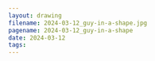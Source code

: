 ```yaml
---
layout: drawing
filename: 2024-03-12_guy-in-a-shape.jpg
pagename: 2024-03-12_guy-in-a-shape
date: 2024-03-12
tags:
---
```

